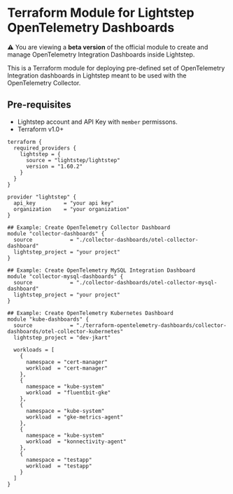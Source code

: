 # Terraform Module for Lightstep OpenTelemetry Dashboards

**:warning:** You are viewing a **beta version** of the official
module to create and manage OpenTelemetry Integration Dashboards inside Lightstep.

This is a Terraform module for deploying pre-defined set of OpenTelemetry Integration dashboards in Lightstep meant to be used with the OpenTelemetry Collector.

## Pre-requisites

* Lightstep account and API Key with `member` permissons.
* Terraform v1.0+


```
terraform {
  required_providers {
    lightstep = {
      source = "lightstep/lightstep"
      version = "1.60.2"
    }
  }
}

provider "lightstep" {
  api_key         = "your api key"
  organization    = "your organization"
}

## Example: Create OpenTelemetry Collector Dashboard
module "collector-dashboards" {
  source            = "./collector-dashboards/otel-collector-dashboard"
  lightstep_project = "your project"
}

## Example: Create OpenTelemetry MySQL Integration Dashboard
module "collector-mysql-dashboards" {
  source            = "./collector-dashboards/otel-collector-mysql-dashboard"
  lightstep_project = "your project"
}

## Example: Create OpenTelemetry Kubernetes Dashboard
module "kube-dashboards" {
  source            = "./terraform-opentelemetry-dashboards/collector-dashboards/otel-collector-kubernetes"
  lightstep_project = "dev-jkart"

  workloads = [
    {
      namespace = "cert-manager"
      workload  = "cert-manager"
    },
    {
      namespace = "kube-system"
      workload  = "fluentbit-gke"
    },
    {
      namespace = "kube-system"
      workload  = "gke-metrics-agent"
    },
    {
      namespace = "kube-system"
      workload  = "konnectivity-agent"
    },
    {
      namespace = "testapp"
      workload  = "testapp"
    }
  ]
}


```